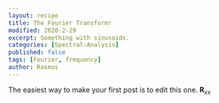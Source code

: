 ```yaml
---
layout: recipe
title: The Fourier Transform!
modified: 2020-2-29
excerpt: Something with sinusoids.
categories: [Spectral-Analysis]
published: false
tags: [Fourier, frequency]
author: Rasmus
---
```



The easiest way to make your first post is to edit this one. $\textbf{R}_{xx}$
